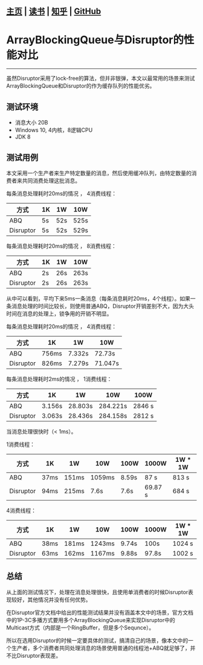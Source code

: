 [主页](http://vonzhou.com)  | [读书](https://github.com/vonzhou/readings)  | [知乎](https://www.zhihu.com/people/vonzhou) | [GitHub](https://github.com/vonzhou)
---
# ArrayBlockingQueue与Disruptor的性能对比
---

虽然Disruptor采用了lock-free的算法，但并非银弹，本文以最常用的场景来测试ArrayBlockingQueue和Disruptor的作为缓存队列的性能优劣。

## 测试环境

* 消息大小 20B
* Windows 10, 4内核，8逻辑CPU
* JDK 8

## 测试用例

 本文采用一个生产者来生产特定数量的消息，然后使用缓冲队列，由特定数量的消费者来共同消费处理这批消息。

每条消息处理耗时20ms的情况 ， 4消费线程：


| 方式| 1K| 1W|10W|
|---|---|---|---|
|ABQ|5s|52s|525s|
|Disruptor|5s|52s|529s|


每条消息处理耗时20ms的情况 ， 8消费线程：

| 方式| 1K| 1W|10W|
|---|---|---|---|
|ABQ|2s|26s|263s|
|Disruptor|2s|26s|263s|


从中可以看到，平均下来5ms一条消息（每条消息耗时20ms，4个线程）。如果一条消息处理的时间比较长，则使用普通ABQ，Disruptor开销差别不大，因为大头时间在消息的处理上，锁争用的开销不明显。


每条消息处理耗时20ms的情况 ， 4消费线程：


| 方式| 1K| 1W|10W|
|---|---|---|---|
|ABQ|756ms|7.332s|72.73s|
|Disruptor|826ms|7.279s|71.047s|


每条消息处理耗时2ms的情况 ， 1消费线程：

| 方式| 1K| 1W|10W|100W|
|---|---|---|---|---|
|ABQ|3.156s|28.803s|284.221s|2846 s|
|Disruptor|3.063s|28.436s|284.158s|2812 s|


当消息处理很快时（< 1ms）。


1消费线程：

| 方式| 1K| 1W|10W|100W|1000W|1W * 1W|
|---|---|---|---|---|---|---|
|ABQ|37ms|151ms|1059ms|8.59s|87 s|813 s|
|Disruptor|94ms|215ms|7.6s|7.6s|69.87 s|684 s|

4消费线程：

| 方式| 1K| 1W|10W|100W|1000W|1W * 1W|
|---|---|---|---|---|---|---|
|ABQ|38ms|181ms|1243ms|9.74s|100s|1024 s|
|Disruptor|63ms|162ms| 1167ms |9.88s |97.8s|1002 s|


## 总结

从上面的测试情况下，处理在消息处理很快，且使用单消费者的时候Disruptor表现较好，其他情况并没有任何优势。

在Disruptor官方文档中给出的性能测试结果并没有涵盖本文中的场景，官方文档中的1P-3C多播方式要用多个ArrayBlockingQueue来实现Disruptor中的Multicast方式（内部是一个RingBuffer，但是多个Sequnce）。

所以在选用Disruptor的时候一定要具体的测试，搞清自己的场景，像本文中的一个生产者，多个消费者共同处理消息的场景使用普通的线程池+ABQ就足够了，并不比Disruptor表现差。

